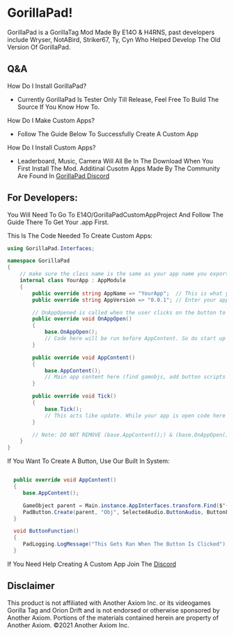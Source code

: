 # GorillaPad!
GorillaPad is a GorillaTag Mod Made By E14O & H4RNS, past developers include Wryser, NotABird, Striker67, Ty, Cyn Who Helped Develop The Old Version Of GorillaPad.

## Q&A
How Do I Install GorillaPad?
- Currently GorillaPad Is Tester Only Till Release, Feel Free To Build The Source If You Know How To.

How Do I Make Custom Apps?
- Follow The Guide Below To Successfully Create A Custom App

How Do I Install Custom Apps?
- Leaderboard, Music, Camera Will All Be In The Download When You First Install The Mod. Additinal Cusotm Apps Made By The Community Are Found In [GorillaPad Discord](<https://discord.gg/ntnGzFTMB6>)

## For Developers:

You Will Need To Go To E14O/GorillaPadCustomAppProject And Follow The Guide There To Get Your .app First.

This Is The Code Needed To Create Custom Apps:
```csharp
using GorillaPad.Interfaces;

namespace GorillaPad
{
    // make sure the class name is the same as your app name you exported in the unity project
    internal class YourApp : AppModule 
    {
        public override string AppName => "YourApp";  // This is what your app will be called on the homepage.
        public override string AppVersion => "0.0.1"; // Enter your app version here (This will be displayed in the bottom left hand corner of your app as defualt)

        // OnAppOpened is called when the user clicks on the button to open the app
        public override void OnAppOpen()
        {
            base.OnAppOpen();
            // Code here will be run before AppContent. So do start up code here and find gameobj inside AppContent to avoid null refrences.
        }

        public override void AppContent()
        {
            base.AppContent();
            // Main app content here (find gamobjs, add button scripts e.c)
        }

        public override void Tick()
        {
            base.Tick();
            // This acts like update. While your app is open code here will run every frame.
        }

        // Note: DO NOT REMOVE (base.AppContent();) & (base.OnAppOpen();) & (base.Tick();), Your App will automatically have a button script that runs OnAppOpen, this will also automatically open your app screen you made. 
    }
}
```
If You Want To Create A Button, Use Our Built In System:
```csharp

  public override void AppContent()
  {
     base.AppContent();

     GameObject parent = Main.instance.AppInterfaces.transform.Find($"{AppName}App").gameObject;// I wouldnt recommend changing this path if you are just looking to create a button inside your app itself.
     PadButton.Create(parent, "Obj", SelectedAudio.ButtonAudio, ButtonFunction);
  }

  void ButtonFunction()
  {
     PadLogging.LogMessage("This Gets Ran When The Button Is Clicked");
  }
```
If You Need Help Creating A Custom App Join The [Discord](<https://discord.gg/ntnGzFTMB6>)

## Disclaimer
This product is not affiliated with Another Axiom Inc. or its videogames Gorilla Tag and Orion Drift and is not endorsed or otherwise sponsored by Another Axiom. Portions of the materials contained herein are property of Another Axiom. ©2021 Another Axiom Inc.
